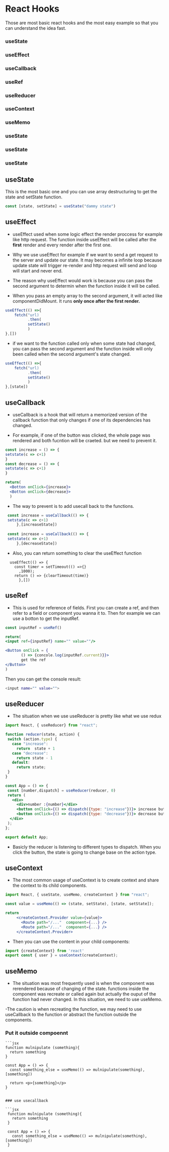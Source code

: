 # React Hooks

Those are most basic react hooks and the most easy example so that you can understand the idea fast.

### useState
### useEffect
### useCallback
### useRef
### useReducer
### useContext
### useMemo
### useState
### useState
### useState


  ## useState
  This is the most basic one and you can use array destructuring to get the state and setState function.
  ```javascript
  const [state, setState] = useState("dammy state")
  ```
  
  ## useEffect
 - useEffect used when some logic effect the render proccess for example like http request. The function inside useEffect will be called after the **first** render and every render after the first one.
  
 - Why we use useEffect for example if we want to send a get request to the server and update our state. It may becomes a infinite loop because update state will trigger re-render and http request will send and loop will start and never end.

 - The reason why useEffect would work is because you can pass the second argument to determin when the function inside it will be called.

 - When you pass an empty array to the second argument, it will acted like componentDidMount. It runs **only once after the first render.**
  
```javascript
useEffect(() =>{
    fetch("url)
          .then(
          setState()
          )
},[])
```
- if we want to the function called only when some state had changed, you can pass the second argument and the function inside will only been called when the second argument's state changed. 

```javascript
useEffect(() =>{
    fetch("url)
          .then(
          setState()
          )
},[state])
```

  ## useCallback
  
  - useCallback is a hook that will return a memorized version of the callback function that only changes if one of its dependencies has changed.
  
  - For example, if one of the button was clicked, the whole page was rendered and both fucntion will be craeted. but we need to prevent it. 
  
  
 ```jsx
 const increase = () => {
 setstate(c => c+1)
 }
 const decrease = () => {
 setstate(c => c+1)
 }
 
 return(
   <Botton onClick={increase}>
   <Botton onClick={decrease}>
   )
 ```
 
 - The way to prevent is to add usecall back to the functions.
  ```jsx
   const increase = useCallback(() => {
   setstate(c => c+1)
       },[increaseState])
       
   const increase = useCallback(() => {
   setstate(c => c+1)
       },[decreaseState])
   ```
   
  - Also, you can return something to clear the useEffect function
  ```javasccript
    useEffect(() => {
      const timer = setTimeout(() =>{}
        ,1000);
      return () => {clearTimeout(time)}
        },[])
  ```
   ## useRef
  - This is used for reference of fields. First you can create a ref, and then refer to a field or component you wanna it to. Then for example we can use a botton to get the inputRef.
  
   ```jsx
   const inputRef = useRef()
   
   return(
   <input ref={inputRef} name="" value=""/>
   
   <Button onClick = {
          () => {concole.log(inputRef.current)}}>
          get the ref
   </Button>
   )

   ```
   Then you can get the console result:
   ```bash
   <input name="" value="">
   ```
   ## useReducer
   - The situation when we use useReducer is pretty like what we use redux
   ```jsx
  import React, { useReducer} from "react";

  function reducer(state, action) {
    switch (action.type) {
      case "increase":
        return  state + 1
      case "decrease":
        return state - 1
      default:
        return state;
    }
  }

  const App = () => {
    const [number,dispatch] = useReducer(reducer, 0)
    return (
      <div>
        <div>number :{number}</div>
        <button onClick={() => dispatch({type: "increase"})}> increase button </button>
        <button onClick={() => dispatch({type: "decrease"})}> decrease button </button>
     </div>
    );
  };

  export default App;
   ```
   - Basicly the reducer is listening to different types to dispatch. When you click the button, the state is going to change base on the action type.
   
   ## useContext
   - The most common usage of useContext is to create context and share the context to its child components.
   ```jsx
 import React, { useState, useMemo, createContext } from "react";
   
   const value = useMemo(() => (state, setState), [state, setState]);
   
   return
        <createContext.Provider value={value}>
          <Route path="/..."  component={...} />
          <Route path="/..."  component={...} />
        </createContext.Provider>
   
   ```
   
   - Then you can use the content in your child components:
   ```jsx
   import {createContext} from 'react'
   export const { user } = useContext(createContext);

   ```
   ## useMemo
   
   - The situation was most frequently used is when the component was rerendered because of changing of the state. functions inside the component was recreate or called again but actually the ouput of the function had never changed. In this situation, we need to use useMemo.
   
   -The caution is when recreating the function, we may need to use useCallback to the function or abstract the function outside the components.
   
   ### Put it outside compoennt
    ```jsx
    function mulnipulate (something){
      return something
    }
    
    const App = () => {
      const something_else = useMemo(() => mulnipulate(something),[something])
      
      return <p>{something}</p>
    }
   ```
   
   ### use usecallback
   
   ```jsx
    function mulnipulate (something){
      return something
    }
    
    const App = () => {
      const something_else = useMemo(() => mulnipulate(something),[something])
    }
   ```
   
